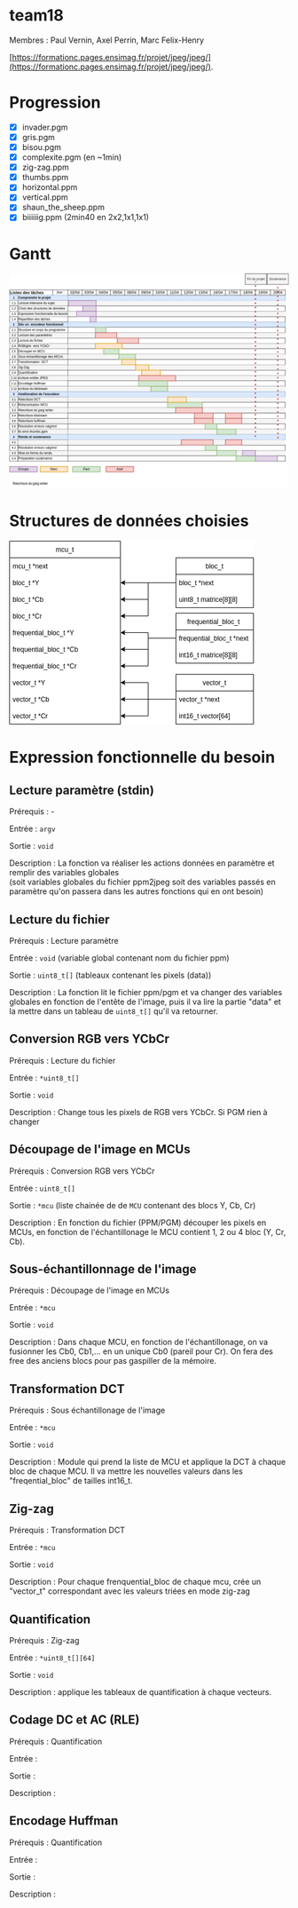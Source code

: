 # team18

Membres : Paul Vernin, Axel Perrin, Marc Felix-Henry

[https://formationc.pages.ensimag.fr/projet/jpeg/jpeg/](https://formationc.pages.ensimag.fr/projet/jpeg/jpeg/).

# Progression

- [x] invader.pgm
- [x] gris.pgm
- [x] bisou.pgm
- [x] complexite.pgm (en ~1min)
- [x] zig-zag.ppm
- [x] thumbs.ppm 
- [x] horizontal.ppm 
- [x] vertical.ppm 
- [x] shaun_the_sheep.ppm 
- [x] biiiiiig.ppm (2min40 en 2x2,1x1,1x1)

# Gantt

![Gantt](./docs/Gantt.drawio.png)

# Structures de données choisies

![Structure de données](./docs/struct.drawio.png)

# Expression fonctionnelle du besoin

## Lecture paramètre (stdin)

Prérequis : -

Entrée : `argv`

Sortie : `void`

Description : La fonction va réaliser les actions données en paramètre et remplir des variables globales\
(soit variables globales du fichier ppm2jpeg soit des variables passés en paramètre qu'on passera dans les autres fonctions qui en ont besoin)

## Lecture du fichier

Prérequis : Lecture paramètre

Entrée : `void` (variable global contenant nom du fichier ppm)

Sortie : `uint8_t[]` (tableaux contenant les pixels (data))

Description : La fonction lit le fichier ppm/pgm et va changer des variables globales en fonction de l'entête de l'image,  puis  il va lire la partie "data" et la mettre  dans un  tableau de `uint8_t[]` qu'il va retourner.

## Conversion RGB vers YCbCr

Prérequis : Lecture du fichier

Entrée : `*uint8_t[]`

Sortie : `void`

Description : Change  tous les pixels de RGB vers YCbCr. Si PGM rien à changer

## Découpage de l'image en MCUs

Prérequis : Conversion RGB vers YCbCr

Entrée : `uint8_t[]`

Sortie : `*mcu` (liste chainée de de `MCU` contenant des blocs Y, Cb, Cr)

Description : En fonction du fichier (PPM/PGM) découper les pixels en MCUs, en fonction de l'échantillonage le MCU contient 1, 2 ou 4 bloc (Y, Cr, Cb).

## Sous-échantillonnage de l'image

Prérequis : Découpage de l'image en MCUs

Entrée : `*mcu`

Sortie : `void`

Description : Dans chaque MCU, en  fonction  de l'échantillonage,  on va fusionner les Cb0, Cb1,... en un  unique Cb0 (pareil pour Cr). On fera  des free des anciens blocs pour pas gaspiller de la mémoire.

## Transformation DCT

Prérequis : Sous échantillonage de l'image

Entrée : `*mcu`

Sortie : `void`

Description : Module qui prend la liste de MCU et applique la DCT à chaque bloc de chaque MCU. Il va mettre les nouvelles valeurs dans les "freqential_bloc" de tailles int16_t.

## Zig-zag

Prérequis : Transformation DCT

Entrée : `*mcu`

Sortie : `void`

Description : Pour chaque frenquential_bloc de chaque mcu, crée un "vector_t" correspondant avec les valeurs triées en mode zig-zag

## Quantification

Prérequis : Zig-zag

Entrée : `*uint8_t[][64]`

Sortie : `void`

Description : applique les tableaux de quantification à chaque vecteurs.

## Codage DC et AC (RLE)

Prérequis : Quantification

Entrée : 

Sortie :

Description : 

## Encodage Huffman

Prérequis : Quantification

Entrée : 

Sortie :

Description : 

